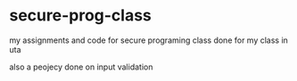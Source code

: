 # secure-prog-class
my assignments and code for secure programing class done for my class in uta


also a peojecy done on input validation
